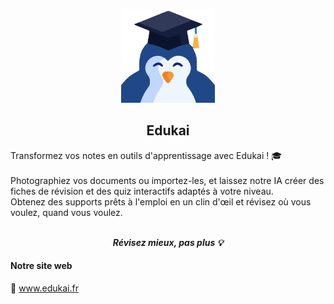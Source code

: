 <p align="center">
    <img src="../assets/Edukai_logo.png" alt="Profile Image" width="150">
</p>

<h2 align="center">
    Edukai
</h2>

Transformez vos notes en outils d'apprentissage avec Edukai ! 🎓
<br><br>
Photographiez vos documents ou importez-les, et laissez notre IA créer des fiches de révision et des quiz interactifs adaptés à votre niveau.
<br>
Obtenez des supports prêts à l'emploi en un clin d'œil et révisez où vous voulez, quand vous voulez.
<br><br>

<p align="center"><strong><em>Révisez mieux, pas plus 💡</em></strong></p>

#### Notre site web

🚀 www.edukai.fr
